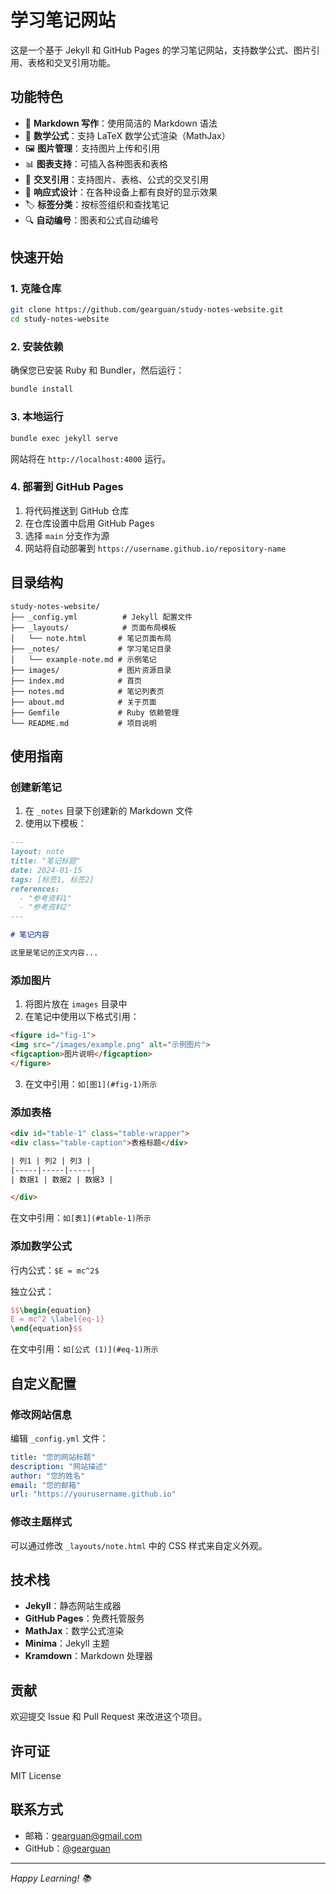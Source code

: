 # 学习笔记网站

这是一个基于 Jekyll 和 GitHub Pages 的学习笔记网站，支持数学公式、图片引用、表格和交叉引用功能。

## 功能特色

- 📝 **Markdown 写作**：使用简洁的 Markdown 语法
- 🔢 **数学公式**：支持 LaTeX 数学公式渲染（MathJax）
- 🖼️ **图片管理**：支持图片上传和引用
- 📊 **图表支持**：可插入各种图表和表格
- 🔗 **交叉引用**：支持图片、表格、公式的交叉引用
- 📱 **响应式设计**：在各种设备上都有良好的显示效果
- 🏷️ **标签分类**：按标签组织和查找笔记
- 🔍 **自动编号**：图表和公式自动编号

## 快速开始

### 1. 克隆仓库

```bash
git clone https://github.com/gearguan/study-notes-website.git
cd study-notes-website
```

### 2. 安装依赖

确保您已安装 Ruby 和 Bundler，然后运行：

```bash
bundle install
```

### 3. 本地运行

```bash
bundle exec jekyll serve
```

网站将在 `http://localhost:4000` 运行。

### 4. 部署到 GitHub Pages

1. 将代码推送到 GitHub 仓库
2. 在仓库设置中启用 GitHub Pages
3. 选择 `main` 分支作为源
4. 网站将自动部署到 `https://username.github.io/repository-name`

## 目录结构

```
study-notes-website/
├── _config.yml          # Jekyll 配置文件
├── _layouts/            # 页面布局模板
│   └── note.html       # 笔记页面布局
├── _notes/             # 学习笔记目录
│   └── example-note.md # 示例笔记
├── images/             # 图片资源目录
├── index.md            # 首页
├── notes.md            # 笔记列表页
├── about.md            # 关于页面
├── Gemfile             # Ruby 依赖管理
└── README.md           # 项目说明
```

## 使用指南

### 创建新笔记

1. 在 `_notes` 目录下创建新的 Markdown 文件
2. 使用以下模板：

```markdown
---
layout: note
title: "笔记标题"
date: 2024-01-15
tags: [标签1, 标签2]
references:
  - "参考资料1"
  - "参考资料2"
---

# 笔记内容

这里是笔记的正文内容...
```

### 添加图片

1. 将图片放在 `images` 目录中
2. 在笔记中使用以下格式引用：

```html
<figure id="fig-1">
<img src="/images/example.png" alt="示例图片">
<figcaption>图片说明</figcaption>
</figure>
```

3. 在文中引用：`如[图1](#fig-1)所示`

### 添加表格

```html
<div id="table-1" class="table-wrapper">
<div class="table-caption">表格标题</div>

| 列1 | 列2 | 列3 |
|-----|-----|-----|
| 数据1 | 数据2 | 数据3 |

</div>
```

在文中引用：`如[表1](#table-1)所示`

### 添加数学公式

行内公式：`$E = mc^2$`

独立公式：
```latex
$$\begin{equation}
E = mc^2 \label{eq-1}
\end{equation}$$
```

在文中引用：`如[公式 (1)](#eq-1)所示`

## 自定义配置

### 修改网站信息

编辑 `_config.yml` 文件：

```yaml
title: "您的网站标题"
description: "网站描述"
author: "您的姓名"
email: "您的邮箱"
url: "https://yourusername.github.io"
```

### 修改主题样式

可以通过修改 `_layouts/note.html` 中的 CSS 样式来自定义外观。

## 技术栈

- **Jekyll**：静态网站生成器
- **GitHub Pages**：免费托管服务
- **MathJax**：数学公式渲染
- **Minima**：Jekyll 主题
- **Kramdown**：Markdown 处理器

## 贡献

欢迎提交 Issue 和 Pull Request 来改进这个项目。

## 许可证

MIT License

## 联系方式

- 邮箱：gearguan@gmail.com
- GitHub：[@gearguan](https://github.com/gearguan)

---

*Happy Learning! 📚* 
